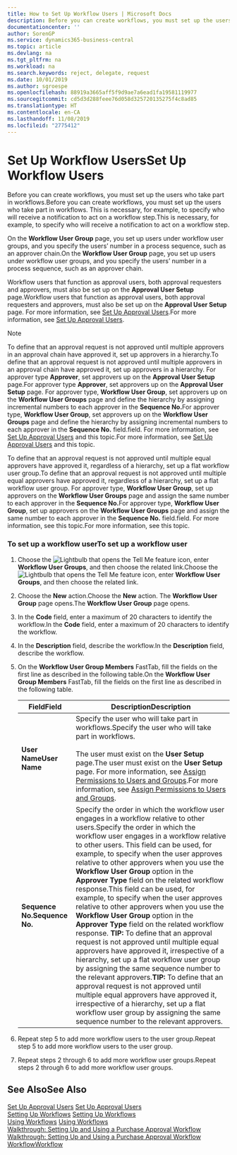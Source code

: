```yaml
---
title: How to Set Up Workflow Users | Microsoft Docs
description: Before you can create workflows, you must set up the users who take part in workflows. This is necessary, for example, to specify who will receive a notification to act on a workflow step.
documentationcenter: ''
author: SorenGP
ms.service: dynamics365-business-central
ms.topic: article
ms.devlang: na
ms.tgt_pltfrm: na
ms.workload: na
ms.search.keywords: reject, delegate, request
ms.date: 10/01/2019
ms.author: sgroespe
ms.openlocfilehash: 88919a3665aff5f9d9ae7a6ead1fa19581119977
ms.sourcegitcommit: cd5d3d288feee76d058d325720135275f4c8ad85
ms.translationtype: HT
ms.contentlocale: en-CA
ms.lasthandoff: 11/08/2019
ms.locfileid: "2775412"
---
```

# <a name="set-up-workflow-users"></a><span data-ttu-id="b3e83-104">Set Up Workflow Users</span><span class="sxs-lookup"><span data-stu-id="b3e83-104">Set Up Workflow Users</span></span>
<span data-ttu-id="b3e83-105">Before you can create workflows, you must set up the users who take part in workflows.</span><span class="sxs-lookup"><span data-stu-id="b3e83-105">Before you can create workflows, you must set up the users who take part in workflows.</span></span> <span data-ttu-id="b3e83-106">This is necessary, for example, to specify who will receive a notification to act on a workflow step.</span><span class="sxs-lookup"><span data-stu-id="b3e83-106">This is necessary, for example, to specify who will receive a notification to act on a workflow step.</span></span>  

<span data-ttu-id="b3e83-107">On the **Workflow User Group** page, you set up users under workflow user groups, and you specify the users’ number in a process sequence, such as an approver chain.</span><span class="sxs-lookup"><span data-stu-id="b3e83-107">On the **Workflow User Group** page, you set up users under workflow user groups, and you specify the users’ number in a process sequence, such as an approver chain.</span></span>  

<span data-ttu-id="b3e83-108">Workflow users that function as approval users, both approval requesters and approvers, must also be set up on the **Approval User Setup** page.</span><span class="sxs-lookup"><span data-stu-id="b3e83-108">Workflow users that function as approval users, both approval requesters and approvers, must also be set up on the **Approval User Setup** page.</span></span> <span data-ttu-id="b3e83-109">For more information, see [Set Up Approval Users](across-how-to-set-up-approval-users.md).</span><span class="sxs-lookup"><span data-stu-id="b3e83-109">For more information, see [Set Up Approval Users](across-how-to-set-up-approval-users.md).</span></span>  

> [!NOTE]  
>  <span data-ttu-id="b3e83-110">To define that an approval request is not approved until multiple approvers in an approval chain have approved it, set up approvers in a hierarchy.</span><span class="sxs-lookup"><span data-stu-id="b3e83-110">To define that an approval request is not approved until multiple approvers in an approval chain have approved it, set up approvers in a hierarchy.</span></span> <span data-ttu-id="b3e83-111">For approver type **Approver**, set approvers up on the **Approval User Setup** page.</span><span class="sxs-lookup"><span data-stu-id="b3e83-111">For approver type **Approver**, set approvers up on the **Approval User Setup** page.</span></span> <span data-ttu-id="b3e83-112">For approver type, **Workflow User Group**, set approvers up on the **Workflow User Groups** page and define the hierarchy by assigning incremental numbers to each approver in the **Sequence No.**</span><span class="sxs-lookup"><span data-stu-id="b3e83-112">For approver type, **Workflow User Group**, set approvers up on the **Workflow User Groups** page and define the hierarchy by assigning incremental numbers to each approver in the **Sequence No.**</span></span> <span data-ttu-id="b3e83-113">field.</span><span class="sxs-lookup"><span data-stu-id="b3e83-113">field.</span></span> <span data-ttu-id="b3e83-114">For more information, see [Set Up Approval Users](across-how-to-set-up-approval-users.md) and this topic.</span><span class="sxs-lookup"><span data-stu-id="b3e83-114">For more information, see [Set Up Approval Users](across-how-to-set-up-approval-users.md) and this topic.</span></span>  
>   
>  <span data-ttu-id="b3e83-115">To define that an approval request is not approved until multiple equal approvers have approved it, regardless of a hierarchy, set up a flat workflow user group.</span><span class="sxs-lookup"><span data-stu-id="b3e83-115">To define that an approval request is not approved until multiple equal approvers have approved it, regardless of a hierarchy, set up a flat workflow user group.</span></span> <span data-ttu-id="b3e83-116">For approver type, **Workflow User Group**, set up approvers on the **Workflow User Groups** page and assign the same number to each approver in the **Sequence No.**</span><span class="sxs-lookup"><span data-stu-id="b3e83-116">For approver type, **Workflow User Group**, set up approvers on the **Workflow User Groups** page and assign the same number to each approver in the **Sequence No.**</span></span> <span data-ttu-id="b3e83-117">field.</span><span class="sxs-lookup"><span data-stu-id="b3e83-117">field.</span></span> <span data-ttu-id="b3e83-118">For more information, see this topic.</span><span class="sxs-lookup"><span data-stu-id="b3e83-118">For more information, see this topic.</span></span>  

### <a name="to-set-up-a-workflow-user"></a><span data-ttu-id="b3e83-119">To set up a workflow user</span><span class="sxs-lookup"><span data-stu-id="b3e83-119">To set up a workflow user</span></span>  

1. <span data-ttu-id="b3e83-120">Choose the ![Lightbulb that opens the Tell Me feature](media/ui-search/search_small.png "Tell me what you want to do") icon, enter **Workflow User Groups**, and then choose the related link.</span><span class="sxs-lookup"><span data-stu-id="b3e83-120">Choose the ![Lightbulb that opens the Tell Me feature](media/ui-search/search_small.png "Tell me what you want to do") icon, enter **Workflow User Groups**, and then choose the related link.</span></span>  
2. <span data-ttu-id="b3e83-121">Choose the **New** action.</span><span class="sxs-lookup"><span data-stu-id="b3e83-121">Choose the **New** action.</span></span> <span data-ttu-id="b3e83-122">The **Workflow User Group** page opens.</span><span class="sxs-lookup"><span data-stu-id="b3e83-122">The **Workflow User Group** page opens.</span></span>  
3. <span data-ttu-id="b3e83-123">In the **Code** field, enter a maximum of 20 characters to identify the workflow.</span><span class="sxs-lookup"><span data-stu-id="b3e83-123">In the **Code** field, enter a maximum of 20 characters to identify the workflow.</span></span>  
4. <span data-ttu-id="b3e83-124">In the **Description** field, describe the workflow.</span><span class="sxs-lookup"><span data-stu-id="b3e83-124">In the **Description** field, describe the workflow.</span></span>  
5. <span data-ttu-id="b3e83-125">On the **Workflow User Group Members** FastTab, fill the fields on the first line as described in the following table.</span><span class="sxs-lookup"><span data-stu-id="b3e83-125">On the **Workflow User Group Members** FastTab, fill the fields on the first line as described in the following table.</span></span>  

    |<span data-ttu-id="b3e83-126">Field</span><span class="sxs-lookup"><span data-stu-id="b3e83-126">Field</span></span>|<span data-ttu-id="b3e83-127">Description</span><span class="sxs-lookup"><span data-stu-id="b3e83-127">Description</span></span>|  
    |---------------------------------|---------------------------------------|  
    |<span data-ttu-id="b3e83-128">**User Name**</span><span class="sxs-lookup"><span data-stu-id="b3e83-128">**User Name**</span></span>|<span data-ttu-id="b3e83-129">Specify the user who will take part in workflows.</span><span class="sxs-lookup"><span data-stu-id="b3e83-129">Specify the user who will take part in workflows.</span></span><br /><br /> <span data-ttu-id="b3e83-130">The user must exist on the **User Setup** page.</span><span class="sxs-lookup"><span data-stu-id="b3e83-130">The user must exist on the **User Setup** page.</span></span> <span data-ttu-id="b3e83-131">For more information, see [Assign Permissions to Users and Groups](ui-define-granular-permissions.md).</span><span class="sxs-lookup"><span data-stu-id="b3e83-131">For more information, see [Assign Permissions to Users and Groups](ui-define-granular-permissions.md).</span></span>|  
    |<span data-ttu-id="b3e83-132">**Sequence No.**</span><span class="sxs-lookup"><span data-stu-id="b3e83-132">**Sequence No.**</span></span>|<span data-ttu-id="b3e83-133">Specify the order in which the workflow user engages in a workflow relative to other users.</span><span class="sxs-lookup"><span data-stu-id="b3e83-133">Specify the order in which the workflow user engages in a workflow relative to other users.</span></span> <span data-ttu-id="b3e83-134">This field can be used, for example, to specify when the user approves relative to other approvers when you use the **Workflow User Group** option in the **Approver Type** field on the related workflow response.</span><span class="sxs-lookup"><span data-stu-id="b3e83-134">This field can be used, for example, to specify when the user approves relative to other approvers when you use the **Workflow User Group** option in the **Approver Type** field on the related workflow response.</span></span> <span data-ttu-id="b3e83-135">**TIP:**  To define that an approval request is not approved until multiple equal approvers have approved it, irrespective of a hierarchy, set up a flat workflow user group by assigning the same sequence number to the relevant approvers.</span><span class="sxs-lookup"><span data-stu-id="b3e83-135">**TIP:**  To define that an approval request is not approved until multiple equal approvers have approved it, irrespective of a hierarchy, set up a flat workflow user group by assigning the same sequence number to the relevant approvers.</span></span>|  
6. <span data-ttu-id="b3e83-136">Repeat step 5 to add more workflow users to the user group.</span><span class="sxs-lookup"><span data-stu-id="b3e83-136">Repeat step 5 to add more workflow users to the user group.</span></span>  
7. <span data-ttu-id="b3e83-137">Repeat steps 2 through 6 to add more workflow user groups.</span><span class="sxs-lookup"><span data-stu-id="b3e83-137">Repeat steps 2 through 6 to add more workflow user groups.</span></span>  

## <a name="see-also"></a><span data-ttu-id="b3e83-138">See Also</span><span class="sxs-lookup"><span data-stu-id="b3e83-138">See Also</span></span>  
<span data-ttu-id="b3e83-139">[Set Up Approval Users](across-how-to-set-up-approval-users.md) </span><span class="sxs-lookup"><span data-stu-id="b3e83-139">[Set Up Approval Users](across-how-to-set-up-approval-users.md) </span></span>  
<span data-ttu-id="b3e83-140">[Setting Up Workflows](across-set-up-workflows.md) </span><span class="sxs-lookup"><span data-stu-id="b3e83-140">[Setting Up Workflows](across-set-up-workflows.md) </span></span>  
<span data-ttu-id="b3e83-141">[Using Workflows](across-use-workflows.md) </span><span class="sxs-lookup"><span data-stu-id="b3e83-141">[Using Workflows](across-use-workflows.md) </span></span>  
<span data-ttu-id="b3e83-142">[Walkthrough: Setting Up and Using a Purchase Approval Workflow](walkthrough-setting-up-and-using-a-purchase-approval-workflow.md) </span><span class="sxs-lookup"><span data-stu-id="b3e83-142">[Walkthrough: Setting Up and Using a Purchase Approval Workflow](walkthrough-setting-up-and-using-a-purchase-approval-workflow.md) </span></span>  
[<span data-ttu-id="b3e83-143">Workflow</span><span class="sxs-lookup"><span data-stu-id="b3e83-143">Workflow</span></span>](across-workflow.md)   
